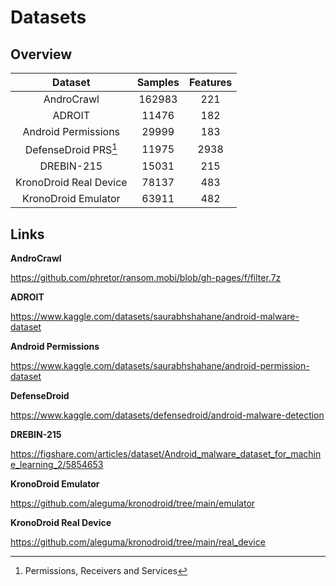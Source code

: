 # Datasets

## Overview

|          Dataset         | Samples | Features |
|:------------------------:|:-------:|:--------:|
|         AndroCrawl       |  162983 |    221   |
|           ADROIT         |  11476  |    182   |
|   Android Permissions    |  29999  |    183   |
|  DefenseDroid PRS[^PRS]  |  11975  |   2938   |
|         DREBIN-215       |  15031  |    215   |
|  KronoDroid Real Device  |  78137  |    483   |
|    KronoDroid Emulator   |  63911  |    482   |

[^PRS]: Permissions, Receivers and Services 
## Links
**AndroCrawl**

  https://github.com/phretor/ransom.mobi/blob/gh-pages/f/filter.7z

**ADROIT**

  https://www.kaggle.com/datasets/saurabhshahane/android-malware-dataset

**Android Permissions**

  https://www.kaggle.com/datasets/saurabhshahane/android-permission-dataset

**DefenseDroid**

  https://www.kaggle.com/datasets/defensedroid/android-malware-detection

**DREBIN-215**

  https://figshare.com/articles/dataset/Android_malware_dataset_for_machine_learning_2/5854653

**KronoDroid Emulator**

  https://github.com/aleguma/kronodroid/tree/main/emulator

**KronoDroid Real Device**

  https://github.com/aleguma/kronodroid/tree/main/real_device
